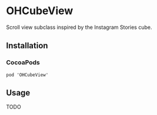 # OHCubeView
Scroll view subclass inspired by the Instagram Stories cube.

## Installation

### CocoaPods

`pod 'OHCubeView'`

## Usage

TODO
